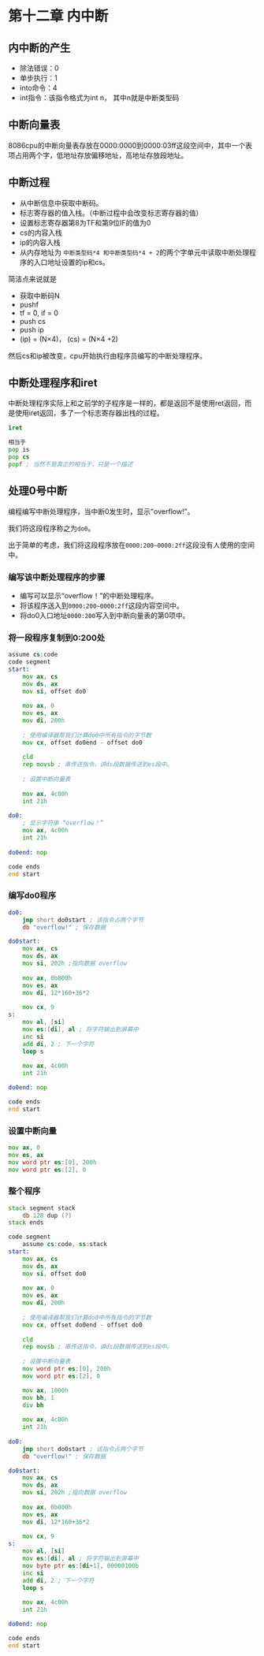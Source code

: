 # 第十二章 内中断

## 内中断的产生

-   除法错误：0
-   单步执行：1
-   into命令：4
-   int指令：该指令格式为int n， 其中n就是中断类型码

## 中断向量表

8086cpu的中断向量表存放在0000:0000到0000:03ff这段空间中，其中一个表项占用两个字，低地址存放偏移地址，高地址存放段地址。

## 中断过程

-   从中断信息中获取中断码。
-   标志寄存器的值入栈。（中断过程中会改变标志寄存器的值）
-   设置标志寄存器第8为TF和第9位IF的值为0
-   cs的内容入栈
-   ip的内容入栈
-   从内存地址为 `中断类型码*4 和中断类型码*4 + 2`的两个字单元中读取中断处理程序的入口地址设置的ip和cs。

简洁点来说就是

-   获取中断码N
-   pushf
-   tf = 0, if = 0
-   push cs
-   push ip
-   (ip) = (N×4)， (cs) = (N×4 +2) 

然后cs和ip被改变，cpu开始执行由程序员编写的中断处理程序。

## 中断处理程序和iret

中断处理程序实际上和之前学的子程序是一样的，都是返回不是使用ret返回，而是使用iret返回，多了一个标志寄存器出栈的过程。

```asm
iret

相当于
pop is
pop cs
popf ; 当然不是真正的相当于，只是一个描述
```

## 处理0号中断

编程编写中断处理程序，当中断0发生时，显示"overflow!"。

我们将这段程序称之为`do0`。

出于简单的考虑，我们将这段程序放在`0000:200~0000:2ff`这段没有人使用的空间中。

### 编写该中断处理程序的步骤

-   编写可以显示“overflow！”的中断处理程序。
-   将该程序送入到`0000:200~0000:2ff`这段内容空间中。
-   将do0入口地址`0000:200`写入到中断向量表的第0项中。

### 将一段程序复制到0:200处

```asm
assume cs:code
code segment
start:
	mov ax, cs
	mov ds, ax
	mov si, offset do0
	
	mov ax, 0
	mov es, ax
	mov di, 200h
	
	; 使用编译器帮我们计算do0中所有指令的字节数
	mov cx, offset do0end - offset do0
	
	cld 
	rep movsb ; 串传送指令，讲ds段数据传送到es段中。
	
	; 设置中断向量表
	
	mov ax, 4c00h
	int 21h
	
do0: 
	; 显示字符串 “overflow！”
	mov ax, 4c00h
	int 21h
	
do0end: nop

code ends
end start
```



### 编写do0程序

```asm
do0:
	jmp short do0start ; 该指令占两个字节
	db "overflow!" ; 保存数据

do0start:
	mov ax, cs
	mov ds, ax
	mov si, 202h ;指向数据 overflow
	
	mov ax, 0b800h
	mov es, ax
	mov di, 12*160+36*2
	
	mov cx, 9
s:
	mov al, [si]
	mov es:[di], al ; 将字符输出到屏幕中
	inc si
	add di, 2 ; 下一个字符
	loop s
	
	mov ax, 4c00h
	int 21h

do0end: nop

code ends
end start
```

### 设置中断向量

```asm
mov ax, 0
mov es, ax
mov word ptr es:[0], 200h
mov word ptr es:[2], 0
```

### 整个程序

```asm
stack segment stack
    db 128 dup (?)
stack ends

code segment
    assume cs:code, ss:stack
start:
	mov ax, cs
	mov ds, ax
	mov si, offset do0
	
	mov ax, 0
	mov es, ax
	mov di, 200h
	
	; 使用编译器帮我们计算do0中所有指令的字节数
	mov cx, offset do0end - offset do0
	
	cld 
	rep movsb ; 串传送指令，讲ds段数据传送到es段中。
	
	; 设置中断向量表
    mov word ptr es:[0], 200h
    mov word ptr es:[2], 0

    mov ax, 1000h
    mov bh, 1
    div bh
	
	mov ax, 4c00h
	int 21h
	
do0:
	jmp short do0start ; 该指令占两个字节
	db "overflow!" ; 保存数据

do0start:
	mov ax, cs
	mov ds, ax
	mov si, 202h ;指向数据 overflow
	
	mov ax, 0b800h
	mov es, ax
	mov di, 12*160+36*2
	
	mov cx, 9
s:
	mov al, [si]
	mov es:[di], al ; 将字符输出到屏幕中
    mov byte ptr es:[di+1], 00000100b
	inc si
	add di, 2 ; 下一个字符
	loop s
	
	mov ax, 4c00h
	int 21h

do0end: nop

code ends
end start
```

